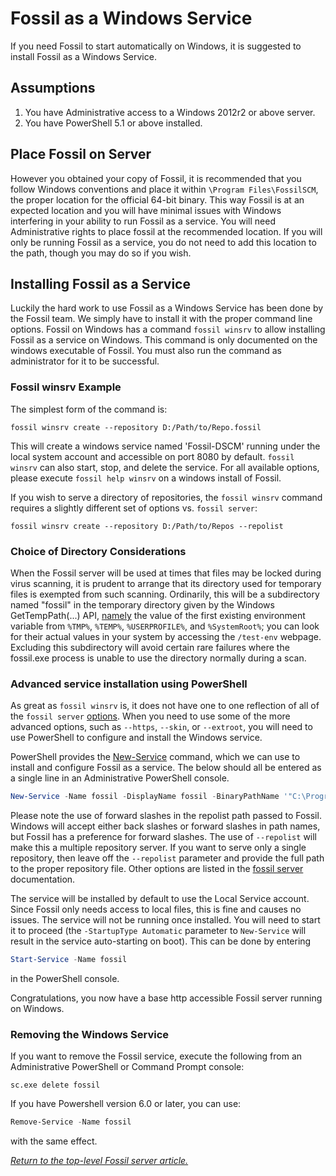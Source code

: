 # Fossil as a Windows Service

If you need Fossil to start automatically on Windows, it is suggested to install
Fossil as a Windows Service.

## Assumptions

1. You have Administrative access to a Windows 2012r2 or above server.
2. You have PowerShell 5.1 or above installed.

## Place Fossil on Server

However you obtained your copy of Fossil, it is recommended that you follow
Windows conventions and place it within `\Program Files\FossilSCM`, the
proper location for the official 64-bit binary.
This way Fossil is at an expected location and you will have minimal issues with
Windows interfering in your ability to run Fossil as a service.  You will need
Administrative rights to place fossil at the recommended location.  If you will
only be running Fossil as a service, you do not need to add this location to the
path, though you may do so if you wish.

## Installing Fossil as a Service

Luckily the hard work to use Fossil as a Windows Service has been done by the
Fossil team.  We simply have to install it with the proper command line options.
Fossil on Windows has a command `fossil winsrv` to allow installing Fossil as a
service on Windows.  This command is only documented on the windows executable
of Fossil.  You must also run the command as administrator for it to be
successful.

### Fossil winsrv Example

The simplest form of the command is:

```
fossil winsrv create --repository D:/Path/to/Repo.fossil
```

This will create a windows service named 'Fossil-DSCM' running under the local
system account and accessible on port 8080 by default.  `fossil winsrv` can also
start, stop, and delete the service.  For all available options, please execute
`fossil help winsrv` on a windows install of Fossil.

If you wish to serve a directory of repositories, the `fossil winsrv` command
requires a slightly different set of options vs. `fossil server`:

```
fossil winsrv create --repository D:/Path/to/Repos --repolist
```

### Choice of Directory Considerations

When the Fossil server will be used at times that files may be locked
during virus scanning, it is prudent to arrange that its directory used
for temporary files is exempted from such scanning. Ordinarily, this
will be a subdirectory named "fossil" in the temporary directory given
by the Windows GetTempPath(...) API, [namely](https://learn.microsoft.com/en-us/windows/win32/api/fileapi/nf-fileapi-gettemppathw#remarks)
the value of the first existing environment variable from `%TMP%`, `%TEMP%`,
`%USERPROFILE%`, and `%SystemRoot%`; you can look for their actual values in
your system by accessing the `/test-env` webpage. 
Excluding this subdirectory will avoid certain rare failures where the
fossil.exe process is unable to use the directory normally during a scan.

### <a id='PowerShell'></a>Advanced service installation using PowerShell

As great as `fossil winsrv` is, it does not have one to one reflection of all of
the `fossil server` [options](/help?cmd=server).  When you need to use some of
the more advanced options, such as `--https`, `--skin`, or `--extroot`, you will
need to use PowerShell to configure and install the Windows service.

PowerShell provides the [New-Service](https://docs.microsoft.com/en-us/powershell/module/microsoft.powershell.management/new-service?view=powershell-5.1)
command, which we can use to install and configure Fossil as a service.  The
below should all be entered as a single line in an Administrative PowerShell
console.

```PowerShell
New-Service -Name fossil -DisplayName fossil -BinaryPathName '"C:\Program Files\FossilSCM\fossil.exe" server --port 8080 --repolist "D:/Path/to/Repos"' -StartupType Automatic
```

Please note the use of forward slashes in the repolist path passed to Fossil.
Windows will accept either back slashes or forward slashes in path names, but
Fossil has a preference for forward slashes.  The use of `--repolist` will make
this a multiple repository server.  If you want to serve only a single
repository, then leave off the `--repolist` parameter and provide the full path
to the proper repository file. Other options are listed in the
[fossil server](/help?cmd=server) documentation.

The service will be installed by default to use the Local Service account.
Since Fossil only needs access to local files, this is fine and causes no
issues.  The service will not be running once installed.  You will need to start
it to proceed (the `-StartupType Automatic` parameter to `New-Service` will
result in the service auto-starting on boot).  This can be done by entering

```PowerShell
Start-Service -Name fossil
```

in the PowerShell console.

Congratulations, you now have a base http accessible Fossil server running on
Windows.

### Removing the Windows Service

If you want to remove the Fossil service, execute the following from an
Administrative PowerShell or Command Prompt console:

```
sc.exe delete fossil
```

If you have Powershell version 6.0 or later, you can use:

```PowerShell
Remove-Service -Name fossil
```

with the same effect.

*[Return to the top-level Fossil server article.](../)*
